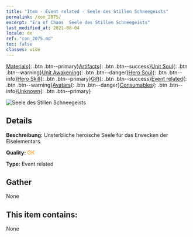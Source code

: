 ```yaml
---
title: "Item - Event related - Seele des Stillen Schneegeists"
permalink: /con_2075/
excerpt: "Era of Chaos  Seele des Stillen Schneegeists"
last_modified_at: 2021-08-04
locale: de
ref: "con_2075.md"
toc: false
classes: wide
---
```

 [Materials](/ItemsDE/){: .btn .btn--primary}[Artifacts](/ItemsDE/Artifacts/){: .btn .btn--success}[Unit Soul](/ItemsDE/UnitSoul/){: .btn .btn--warning}[Unit Awakening](/ItemsDE/UnitAwakening/){: .btn .btn--danger}[Hero Soul](/ItemsDE/HeroSoul/){: .btn .btn--info}[Hero Skill](/ItemsDE/HeroSkill/){: .btn .btn--primary}[Gift](/ItemsDE/Gift/){: .btn .btn--success}[Event related](/ItemsDE/Events/){: .btn .btn--warning}[Avatars](/ItemsDE/Avatars/){: .btn .btn--danger}[Consumables](/ItemsDE/Consumables/){: .btn .btn--info}[Unknown](/ItemsDE/Unknown/){: .btn .btn--primary}

 ![Seele des Stillen Schneegeists](/images/t/juexing_903.jpg)

## Details
 **Beschreibung:** Unsterbliche heroische Seele für das Erwecken der Eiselementars.

 **Quality:** <span style="color: #FF8C00">OK</span>

 **Type:** Event related

## Gather

  None

## This item contains:

  None

